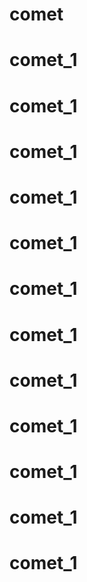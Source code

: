 # comet
# comet_1
# comet_1
# comet_1
# comet_1
# comet_1
# comet_1
# comet_1
# comet_1
# comet_1
# comet_1
# comet_1
# comet_1
